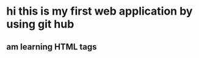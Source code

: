 <html>
     <head>
          <title> anil46.github.io</title>
    </head>
    <body> 
        <h1>hi this is my first web application by using git hub</h1>
		<h2>am learning HTML tags</h2>
    </body>
</html>
